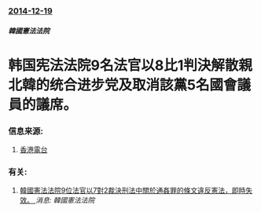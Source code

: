 ### [2014-12-19](/news/2014/12/19/index.md)

##### 韓國憲法法院
# 韩国宪法法院9名法官以8比1判決解散親北韓的统合进步党及取消該黨5名國會議員的議席。 




### 信息来源:

1. [香港電台](http://rthk.hk/rthk/news/expressnews/20141219/news_20141219_55_1062783.htm)

### 有关:

1. [韓國憲法法院9位法官以7對2裁決刑法中關於通姦罪的條文違反憲法，即時失效。 ](/zh/news/2015/02/26/韓國憲法法院9位法官以7對2裁決刑法中關於通姦罪的條文違反憲法-即時失效.md) _消息: 韓國憲法法院_
